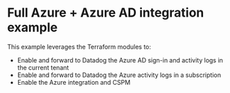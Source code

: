 # Full Azure + Azure AD integration example

This example leverages the Terraform modules to:

- Enable and forward to Datadog the Azure AD sign-in and activity logs in the current tenant
- Enable and forward to Datadog the Azure activity logs in a subscription
- Enable the Azure integration and CSPM